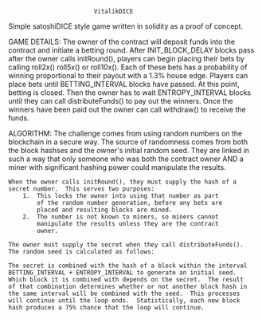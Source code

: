                             VitalikDICE

Simple satoshiDICE style game written in solidity as a proof of concept.

GAME DETAILS:
    The owner of the contract will deposit funds into the contract and
    initiate a betting round.  After INIT_BLOCK_DELAY blocks pass after
    the owner calls initRound(), players can begin placing their bets
    by calling roll2x() roll5x() or roll10x().  Each of these bets has
    a probability of winning proportional to their payout with a 1.3%
    house edge.  Players can place bets until BETTING_INTERVAL blocks
    have passed.  At this point, betting is closed.  Then the owner has
    to wait ENTROPY_INTERVAL blocks until they can call distributeFunds()
    to pay out the winners.  Once the winners have been paid out the
    owner can call withdraw() to receive the funds.
 
ALGORITHM:
    The challenge comes from using random numbers on the blockchain in a
    secure way.  The source of randomness comes from both the block
    hashses and the owner's initial random seed. They are linked in such
    a way that only someone who was both the contract owner AND a miner
    with significant hashing power could manipulate the results.

    When the owner calls initRound(), they must supply the hash of a
    secret number.  This serves two purposes:
        1.  This locks the owner into using that number as part
            of the random number generation, before any bets are
            placed and resulting blocks are mined.
        2.  The number is not known to miners, so miners cannot
            manipulate the results unless they are the contract
            owner.
            
    The owner must supply the secret when they call distributeFunds().
    The random seed is calculated as follows:
    
    The secret is combined with the hash of a block within the interval
    BETTING_INTERVAL + ENTROPY_INTERVAL to generate an initial seed.
    Which block it is combined with depends on the secret.  The result
    of that combination determines whether or not another block hash in
    the same interval will be combined with the seed.  This processes
    will continue until the loop ends.  Statistically, each new block
    hash produces a 75% chance that the loop will continue.



